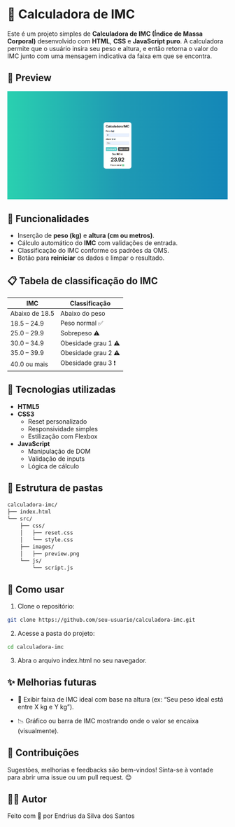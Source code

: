 # 🧮 Calculadora de IMC

Este é um projeto simples de **Calculadora de IMC (Índice de Massa Corporal)** desenvolvido com **HTML**, **CSS** e **JavaScript puro**. A calculadora permite que o usuário insira seu peso e altura, e então retorna o valor do IMC junto com uma mensagem indicativa da faixa em que se encontra.

## 📸 Preview

![Preview da Calculadora IMC](./src/images/preview.png)

## 🚀 Funcionalidades

- Inserção de **peso (kg)** e **altura (cm ou metros)**.
- Cálculo automático do **IMC** com validações de entrada.
- Classificação do IMC conforme os padrões da OMS.
- Botão para **reiniciar** os dados e limpar o resultado.

## 📋 Tabela de classificação do IMC

| IMC            | Classificação       |
| -------------- | ------------------- |
| Abaixo de 18.5 | Abaixo do peso      |
| 18.5 – 24.9    | Peso normal ✅      |
| 25.0 – 29.9    | Sobrepeso ⚠️        |
| 30.0 – 34.9    | Obesidade grau 1 ⚠️ |
| 35.0 – 39.9    | Obesidade grau 2 ⚠️ |
| 40.0 ou mais   | Obesidade grau 3 ❗ |

## 🧠 Tecnologias utilizadas

- **HTML5**
- **CSS3**
  - Reset personalizado
  - Responsividade simples
  - Estilização com Flexbox
- **JavaScript**
  - Manipulação de DOM
  - Validação de inputs
  - Lógica de cálculo

## 📁 Estrutura de pastas

```
calculadora-imc/
├── index.html
└── src/
    ├── css/
    │   ├── reset.css
    │   └── style.css
    ├── images/
    │   ├── preview.png
    └── js/
        └── script.js
```

## 🧪 Como usar

1. Clone o repositório:

```bash
git clone https://github.com/seu-usuario/calculadora-imc.git
```

2. Acesse a pasta do projeto:

```bash
cd calculadora-imc
```

3. Abra o arquivo index.html no seu navegador.

## ✨ Melhorias futuras

- 🎯 Exibir faixa de IMC ideal com base na altura (ex: “Seu peso ideal está entre X kg e Y kg”).

- 📉 Gráfico ou barra de IMC mostrando onde o valor se encaixa (visualmente).

## 🤝 Contribuições

Sugestões, melhorias e feedbacks são bem-vindos! Sinta-se à vontade para abrir uma issue ou um pull request. 😊

## 🧑‍💻 Autor

Feito com 💙 por Endrius da Silva dos Santos

